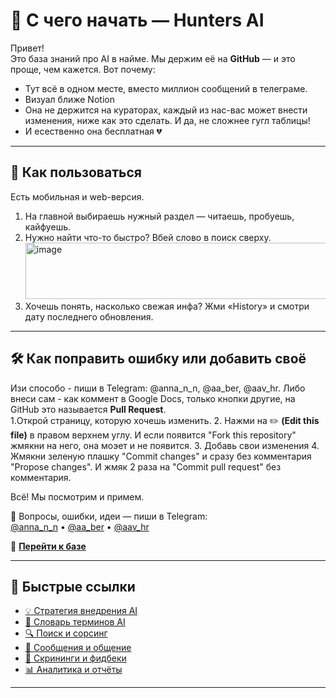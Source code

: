 # 🏁 С чего начать — Hunters AI

Привет!  
Это база знаний про AI в найме. Мы держим её на **GitHub** — и это проще, чем кажется. Вот почему:  

- Тут всё в одном месте, вместо миллион сообщений в телеграме.
- Визуал ближе Notion
- Она не держится на кураторах, каждый из нас-вас может внести изменения, ниже как это сделать. И да, не сложнее гугл таблицы! 
- И есественно она бесплатная 💔
  
---

## 🚀 Как пользоваться
Есть мобильная и web-версия.  

1. На главной выбираешь нужный раздел — читаешь, пробуешь, кайфуешь.  
2. Нужно найти что-то быстро? Вбей слово в поиск сверху.  
   <img width="922" height="90" alt="image" src="https://github.com/user-attachments/assets/5e18a509-c1a6-4023-9264-7d4e2c16dbdb" />  
3. Хочешь понять, насколько свежая инфа? Жми «History» и смотри дату последнего обновления.  

---

## 🛠 Как поправить ошибку или добавить своё
Изи способо - пиши в Telegram: @anna_n_n, @aa_ber, @aav_hr.
Либо внеси сам -  как коммент в Google Docs, только кнопки другие, на GitHub это называется **Pull Request**.  
  1.Открой страницу, которую хочешь изменить.
  2. Нажми на ✏️ **(Edit this file)** в правом верхнем углу. И если появится  "Fork this repository" жмякни на него, она моэет и не появится. 
  3. Добавь свои изменения
  4. Жмякни зеленую плашку "Commit changes" и сразу без комментария "Propose changes". И жмяк 2 раза на "Commit pull request" без комментария. 

Всё! Мы посмотрим и примем.  

💬 Вопросы, ошибки, идеи — пиши в Telegram:  
[@anna_n_n](https://t.me/anna_n_n) • [@aa_ber](https://t.me/aa_ber) • [@aav_hr](https://t.me/aav_hr)  

📂 **[Перейти к базе](https://github.com/Hunters-of-the-World-WIKI)**  

---

## 📂 Быстрые ссылки
- [💡 Стратегия внедрения AI](https://github.com/Hunters-of-the-World-WIKI/ai-strategy)  
- [📖 Словарь терминов AI](https://github.com/Hunters-of-the-World-WIKI/ai-terms)  
- [🔍 Поиск и сорсинг](https://github.com/Hunters-of-the-World-WIKI/ai-sourcing)  
- [💬 Сообщения и общение](https://github.com/Hunters-of-the-World-WIKI/ai-outreach)  
- [📄 Скрининги и фидбеки](https://github.com/Hunters-of-the-World-WIKI/ai-docs-feedback)  
- [📊 Аналитика и отчёты](https://github.com/Hunters-of-the-World-WIKI/ai-analytics)  

---
